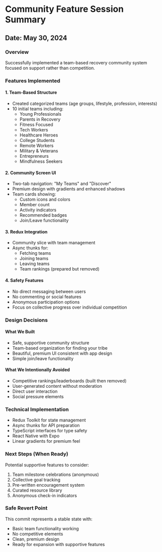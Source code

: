 # Community Feature Session Summary
## Date: May 30, 2024

### Overview
Successfully implemented a team-based recovery community system focused on support rather than competition.

### Features Implemented

#### 1. **Team-Based Structure**
- Created categorized teams (age groups, lifestyle, profession, interests)
- 10 initial teams including:
  - Young Professionals
  - Parents in Recovery
  - Fitness Focused
  - Tech Workers
  - Healthcare Heroes
  - College Students
  - Remote Workers
  - Military & Veterans
  - Entrepreneurs
  - Mindfulness Seekers

#### 2. **Community Screen UI**
- Two-tab navigation: "My Teams" and "Discover"
- Premium design with gradients and enhanced shadows
- Team cards showing:
  - Custom icons and colors
  - Member count
  - Activity indicators
  - Recommended badges
  - Join/Leave functionality

#### 3. **Redux Integration**
- Community slice with team management
- Async thunks for:
  - Fetching teams
  - Joining teams
  - Leaving teams
  - Team rankings (prepared but removed)

#### 4. **Safety Features**
- No direct messaging between users
- No commenting or social features
- Anonymous participation options
- Focus on collective progress over individual competition

### Design Decisions

#### What We Built
- Safe, supportive community structure
- Team-based organization for finding your tribe
- Beautiful, premium UI consistent with app design
- Simple join/leave functionality

#### What We Intentionally Avoided
- Competitive rankings/leaderboards (built then removed)
- User-generated content without moderation
- Direct user interaction
- Social pressure elements

### Technical Implementation
- Redux Toolkit for state management
- Async thunks for API preparation
- TypeScript interfaces for type safety
- React Native with Expo
- Linear gradients for premium feel

### Next Steps (When Ready)
Potential supportive features to consider:
1. Team milestone celebrations (anonymous)
2. Collective goal tracking
3. Pre-written encouragement system
4. Curated resource library
5. Anonymous check-in indicators

### Safe Revert Point
This commit represents a stable state with:
- Basic team functionality working
- No competitive elements
- Clean, premium design
- Ready for expansion with supportive features 